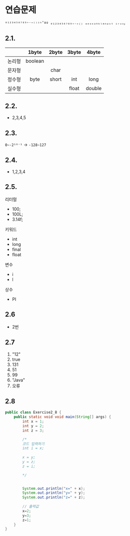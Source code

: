 # 연습문제


```java
⁰¹²³⁴⁵⁶⁷⁸⁹⁺⁻⁼⁽⁾ⁱⁿ˚ªº ₀₁₂₃₄₅₆₇₈₉₊₋₌₍₎ ₐₑₒₓₔₕₖₗₘₙₚₛₜ ᵢᵣᵤᵥᵦ
```

## 2.1. 

|　|1byte|2byte|3byte|4byte|
|:-:|:-:|:-:|:-:|:-:|
|논리형|boolean|　|　|　|
|문자형|　|char|　|　|
|정수형|byte|short|int|long|
|실수형|　|　|float|double|


## 2.2. 
- 2,3,4,5


## 2.3. 

`0~-2¹⁶⁻¹` -> `-128~127`

## 2.4. 

- 1,2,3,4


## 2.5.

리터럴
- 100;
- 100L;
- 3.14f;

키워드
- int
- long
- final
- float

변수
- i
- l

상수
- PI

## 2.6
- 2번

## 2.7

1. "12"
2. true
3. 131
4. 51
5. 99
6. "Java"
7. 오류

## 2.8
```java
public class Exercise2_8 {
    public static void void main(String[] args) {
        int x = 1;
        int y = 2;
        int z = 3;

        /* 
        코드 입력하기
        int i = x;
        
        x = y;
        y = z;
        z = i;

        */ 

        
        System.out.println("x=" + x);
        System.out.println("y=" + y);
        System.out.println("z=" + z);
        
        // 출력값
        x=2;
        y=3;
        z=1;
    }
}

```